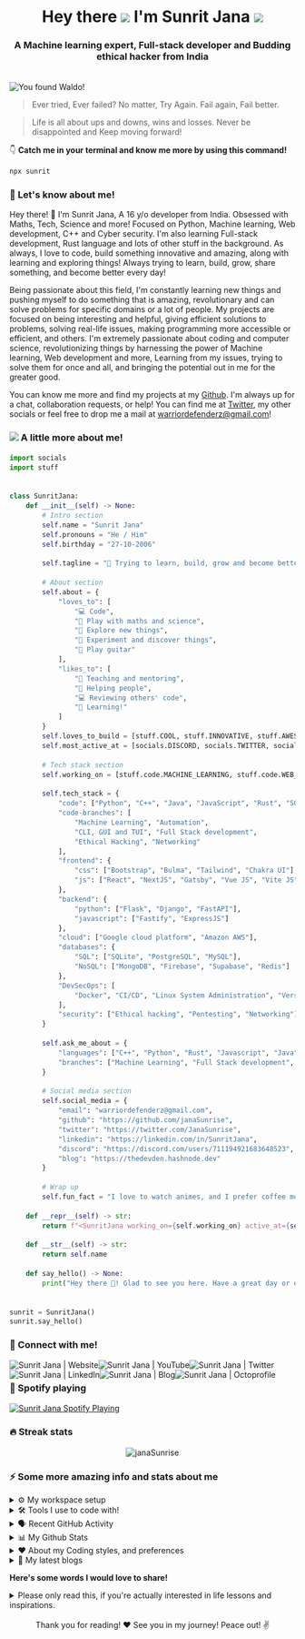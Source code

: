 <!-- Main title -->
<h1 align="center">
    Hey there 
    <img src="https://raw.githubusercontent.com/MartinHeinz/MartinHeinz/master/wave.gif" width="30px"> 
    I'm Sunrit Jana
    <img src="https://media.giphy.com/media/mGcNjsfWAjY5AEZNw6/giphy.gif" width="50">
</h1>

<h3 align="center">A Machine learning expert, Full-stack developer and Budding ethical hacker from India</h3>

<br />

<img src="https://octodex.github.com/images/waldocat.png" width="160px" Title="You found Waldo!" align="center">

> Ever tried, Ever failed? No matter, Try Again. Fail again, Fail better.

> Life is all about ups and downs, wins and losses. Never be disappointed and Keep moving forward!

👇 **Catch me in your terminal and know me more by using this command!**

```sh
npx sunrit
```

### 🤗 Let's know about me!

Hey there! 👋 I'm Sunrit Jana, A 16 y/o developer from India. Obsessed with Maths, Tech, Science and more!
Focused on Python, Machine learning, Web development, C++ and Cyber security. I'm also learning Full-stack
development, Rust language and lots of other stuff in the background. As always, I love to code, build something
innovative and amazing, along with learning and exploring things! Always trying to learn, build, grow, share
something, and become better every day!

Being passionate about this field, I'm constantly learning new things and pushing myself to do something that
is amazing, revolutionary and can solve problems for specific domains or a lot of people. My projects are focused
on being interesting and helpful, giving efficient solutions to problems, solving real-life issues, making programming
more accessible or efficient, and others. I'm extremely passionate about coding and computer science, revolutionizing
things by harnessing the power of Machine learning, Web development and more, Learning from my issues, trying to
solve them for once and all, and bringing the potential out in me for the greater good.

You can know me more and find my projects at my [Github](https://github.com/janaSunrise/). I'm always up
for a chat, collaboration requests, or help! You can find me at [Twitter](https://twitter.com/JanaSunrise),
my other socials or feel free to drop me a mail at [warriordefenderz@gmail.com](mailto:warriordefenderz@gmail.com)!

### <img src="https://media.giphy.com/media/VgCDAzcKvsR6OM0uWg/giphy.gif" width="50"> A little more about me!

```python
import socials
import stuff


class SunritJana:
    def __init__(self) -> None:
        # Intro section
        self.name = "Sunrit Jana"
        self.pronouns = "He / Him"
        self.birthday = "27-10-2006"

        self.tagline = "🌟 Trying to learn, build, grow and become better every day!"

        # About section
        self.about = {
            "loves_to": [
                "💻 Code",
                "🏫 Play with maths and science",
                "🔭 Explore new things",
                "🧪 Experiment and discover things",
                "🎸 Play guitar"
            ],
            "likes_to": [
                "🏫 Teaching and mentoring",
                "🤝 Helping people",
                "💻 Reviewing others' code",
                "🚀 Learning!"
            ]
        }
        self.loves_to_build = [stuff.COOL, stuff.INNOVATIVE, stuff.AWESOME, stuff.USEFUL]
        self.most_active_at = [socials.DISCORD, socials.TWITTER, socials.GITHUB, socials.LINKEDIN]

        # Tech stack section
        self.working_on = [stuff.code.MACHINE_LEARNING, stuff.code.WEB_DEVELOPMENT, stuff.security.ETHICAL_HACKING]

        self.tech_stack = {
            "code": ["Python", "C++", "Java", "JavaScript", "Rust", "SQL"],
            "code-branches": [
                "Machine Learning", "Automation", 
                "CLI, GUI and TUI", "Full Stack development", 
                "Ethical Hacking", "Networking"
            ],
            "frontend": {
                "css": ["Bootstrap", "Bulma", "Tailwind", "Chakra UI"],
                "js": ["React", "NextJS", "Gatsby", "Vue JS", "Vite JS"]
            },
            "backend": {
                "python": ["Flask", "Django", "FastAPI"],
                "javascript": ["Fastify", "ExpressJS"]
            },
            "cloud": ["Google cloud platform", "Amazon AWS"],
            "databases": {
                "SQL": ["SQLite", "PostgreSQL", "MySQL"],
                "NoSQL": ["MongoDB", "Firebase", "Supabase", "Redis"]
            },
            "DevSecOps": [
                "Docker", "CI/CD", "Linux System Administration", "Version Control System", "Virtualization"
            ],
            "security": ["Ethical hacking", "Pentesting", "Networking"]
        }

        self.ask_me_about = {
            "languages": ["C++", "Python", "Rust", "Javascript", "Java", "SQL"],
            "branches": ["Machine Learning", "Full Stack development", "DevSecOps", "Ethical hacking"]
        }

        # Social media section
        self.social_media = {
            "email": "warriordefenderz@gmail.com",
            "github": "https://github.com/janaSunrise",
            "twitter": "https://twitter.com/JanaSunrise",
            "linkedin": "https://linkedin.com/in/SunritJana",
            "discord": "https://discord.com/users/711194921683648523",
            "blog": "https://thedevden.hashnode.dev"
        }

        # Wrap up
        self.fun_fact = "I love to watch animes, and I prefer coffee more than tea!"

    def __repr__(self) -> str:
        return f"<SunritJana working_on={self.working_on} active_at={self.most_active_at} ask_about={self.ask_me_about}>"

    def __str__(self) -> str:
        return self.name

    def say_hello() -> None:
        print("Hey there 👋! Glad to see you here. Have a great day or evening ahead!")


sunrit = SunritJana()
sunrit.say_hello()
```

### 🔗 Connect with me!

<p align="center">
    
[<img align="left" alt="Sunrit Jana | Website" src="https://img.shields.io/badge/Website-02ccf7?style=for-the-badge&logo=https://raw.githubusercontent.com/iconic/open-iconic/master/svg/globe.svg&logoColor=white" />][website]
[<img align="left" alt="Sunrit Jana | YouTube" src="https://img.shields.io/badge/YouTube-FF0000?style=for-the-badge&logo=youtube&logoColor=white" />][youtube]
[<img align="left" alt="Sunrit Jana | Twitter" src="https://img.shields.io/badge/Twitter-1DA1F2?style=for-the-badge&logo=twitter&logoColor=white" />][twitter]
[<img align="left" alt="Sunrit Jana | LinkedIn" src="https://img.shields.io/badge/LinkedIn-0077B5?style=for-the-badge&logo=linkedin&logoColor=white" />][linkedin]
[<img align="left" alt="Sunrit Jana | Blog" src="https://img.shields.io/badge/Hashnode-2962FF?style=for-the-badge&logo=hashnode&logoColor=white" />][blog]
[<img align="left" alt="Sunrit Jana | Octoprofile" src="https://img.shields.io/badge/Octo%20Profile-00FFFF?style=for-the-badge&logo=https://raw.githubusercontent.com/iconic/open-iconic/master/svg/globe.svg&logoColor=white" />][octoprofile]

</p>

<br />

### 🎵 Spotify playing

[<img src="https://spotify-activity.warriordefenderz.vercel.app/api/spotify" alt="Sunrit Jana Spotify Playing" width="400" />](https://open.spotify.com/user/qy9jhr85so9g8pr6zz7aizc6x)

### 🔥 Streak stats

<p align="center">
  <img align="center" src="https://github-readme-streak-stats.herokuapp.com/?user=janaSunrise&theme=algolia" alt="janaSunrise" />
</p>

### ⚡ Some more amazing info and stats about me

<!-- Workspace info -->

<details>
  <summary>⚙️ My workspace setup</summary>

  - **Laptop**: HP Notebook G5 (Intel i5, 12GB memory)
  - **OS**: Windows 10 / Ubuntu 20.04 / Arch Linux
  - **Terminal**: ZSH with Spaceship or Powerlevel10k theme
  - **Terminal-based editors**: Nano, NeoVim
  - **Browser**: Mozilla firefox and Microsoft Edge
  - **Code Editor**: VSCode, Jetbrains IDEs, Neovim
  - **Music Player**: Spotify
  - **Note app**: Notion

</details>

<!-- Tech stack summary -->

<details>
  <summary>🛠 Tools I use to code with!</summary>
  
  - **UI / UX**

    <img alt="Figma" src="https://img.shields.io/badge/figma%20-%23F24E1E.svg?&style=for-the-badge&logo=figma&logoColor=white"/> 

  - **Programming Languages**

    <img src="https://img.shields.io/badge/C-00599C?style=for-the-badge&logo=c&logoColor=white" alt="c" />
    <img src="https://img.shields.io/badge/C%2B%2B-00599C?style=for-the-badge&logo=c%2B%2B&logoColor=white" alt="cplusplus" />
    <img src="https://img.shields.io/badge/Java-ED8B00?style=for-the-badge&logo=java&logoColor=white" alt="java" />
    <img src="https://img.shields.io/badge/Python-14354C?style=for-the-badge&logo=python&logoColor=white" alt="python" /> 
    <img src="https://img.shields.io/badge/Rust-000000?style=for-the-badge&logo=rust&logoColor=white" alt="rust" />
    <img src="https://img.shields.io/badge/JavaScript-323330?style=for-the-badge&logo=javascript&logoColor=F7DF1E" alt="javascript" />

  - **Frameworks**
    - **CSS**

      <img src="https://img.shields.io/badge/Bootstrap-563D7C?style=for-the-badge&logo=bootstrap&logoColor=white" alt="bootstrap" />
      <img src="https://img.shields.io/badge/Bulma-00D1B2?style=for-the-badge&logo=https://simpleicons.org/icons/bulma.svg&logoColor=white" alt="bulma" />
      <img src="https://img.shields.io/badge/Tailwind_CSS-38B2AC?style=for-the-badge&logo=tailwind-css&logoColor=white" alt="tailwind">
      <img src="https://img.shields.io/badge/Material--UI-0081CB?style=for-the-badge&logo=material-ui&logoColor=white" alt="materialize"/>
      <img src="https://img.shields.io/badge/Chakra--UI-319795?style=for-the-badge&logo=chakra-ui&logoColor=white" alt="chakraui" />

    - **Frontend**

      <img src="https://img.shields.io/badge/Gatsby-663399?style=for-the-badge&logo=gatsby&logoColor=white" alt="gatsby" />
      <img alt="React" src="https://img.shields.io/badge/react%20-%2320232a.svg?&style=for-the-badge&logo=react&logoColor=%2361DAFB"/>
      <img alt="Vue.js" src="https://img.shields.io/badge/vuejs%20-%2335495e.svg?&style=for-the-badge&logo=vue.js&logoColor=%234FC08D"/>
      <img alt="Next.js" src="https://img.shields.io/badge/next.js-000000?style=for-the-badge&logo=nextdotjs&logoColor=white" />

    - **Backend**

      <img alt="Django" src="https://img.shields.io/badge/django%20-%23092E20.svg?&style=for-the-badge&logo=django&logoColor=white"/>
      <img alt="Flask" src="https://img.shields.io/badge/flask%20-%23000.svg?&style=for-the-badge&logo=flask&logoColor=white"/>
      <img alt="FastAPI" src="https://img.shields.io/badge/fastapi-109989?style=for-the-badge&logo=FASTAPI&logoColor=white"/>
      <img src="https://img.shields.io/badge/Express.js-000000?style=for-the-badge&logo=express&logoColor=white" alt="expressjs" />
      <img src="https://img.shields.io/badge/fastify-202020?style=for-the-badge&logo=fastify&logoColor=white" alt="fastify" />

    - **AI / ML**

      <img src="https://img.shields.io/badge/scikit_learn-F7931E?style=for-the-badge&logo=scikit-learn&logoColor=white" alt="scikit-learn" />
      <img alt="TensorFlow" src="https://img.shields.io/badge/TensorFlow%20-%23FF6F00.svg?&style=for-the-badge&logo=TensorFlow&logoColor=white" />
      <img alt="Keras" src="https://img.shields.io/badge/Keras%20-%23D00000.svg?&style=for-the-badge&logo=Keras&logoColor=white"/>
      <img alt="PyTorch" src="https://img.shields.io/badge/PyTorch%20-%23EE4C2C.svg?&style=for-the-badge&logo=PyTorch&logoColor=white" />
      <img alt="Pandas" src="https://img.shields.io/badge/pandas%20-%23150458.svg?&style=for-the-badge&logo=pandas&logoColor=white" />
      <img alt="NumPy" src="https://img.shields.io/badge/numpy%20-%23013243.svg?&style=for-the-badge&logo=numpy&logoColor=white" /> 
      <img src="https://img.shields.io/badge/OpenCV-27338e?style=for-the-badge&logo=OpenCV&logoColor=white" alt="opencv" />

  - **Databases**

    <img src="https://img.shields.io/badge/MySQL-00000F?style=for-the-badge&logo=mysql&logoColor=white" alt="mysql" /> 
    <img src="https://img.shields.io/badge/SQLite-07405E?style=for-the-badge&logo=sqlite&logoColor=white" alt="sqlite" />
    <img src="https://img.shields.io/badge/PostgreSQL-316192?style=for-the-badge&logo=postgresql&logoColor=white" alt="postgres" />
    <img src="https://img.shields.io/badge/MongoDB-4EA94B?style=for-the-badge&logo=mongodb&logoColor=white" alt="mongodb" />
    <img src="https://img.shields.io/badge/redis-%23DD0031.svg?&style=for-the-badge&logo=redis&logoColor=white" alt="redis" />
    <img src="https://img.shields.io/badge/firebase-ffca28?style=for-the-badge&logo=firebase&logoColor=black" alt="firebase" />
    <img src="https://img.shields.io/badge/Supabase-181818?style=for-the-badge&logo=supabase&logoColor=white" alt="supabase" />

  - **Cloud**

    <img src="https://img.shields.io/badge/Heroku-430098?style=for-the-badge&logo=heroku&logoColor=white" alt="heroku" />
    <img src="https://img.shields.io/badge/Microsoft_Azure-0089D6?style=for-the-badge&logo=microsoft-azure&logoColor=white" alt="azure" />
    <img src="https://img.shields.io/badge/Google_Cloud-4285F4?style=for-the-badge&logo=google-cloud&logoColor=white" alt="gcp" /> 
    <img alt="AWS" src="https://img.shields.io/badge/AWS%20-%23FF9900.svg?&style=for-the-badge&logo=amazon-aws&logoColor=white"/> 

  - **Operating Systems**

    <img src="https://img.shields.io/badge/Windows-0078D6?style=for-the-badge&logo=windows&logoColor=white" alt="windows" />
    <img src="https://img.shields.io/badge/Ubuntu-E95420?style=for-the-badge&logo=ubuntu&logoColor=white" alt="ubuntu" />
    <img src="https://img.shields.io/badge/Arch_Linux-1793D1?style=for-the-badge&logo=arch-linux&logoColor=white" alt="arch" />
    <img src="https://img.shields.io/badge/Kali_Linux-557C94?style=for-the-badge&logo=kali-linux&logoColor=white" alt="Kali" />
    
  - **Code Editors**
    
    <img src="https://img.shields.io/badge/Visual_Studio_Code-0078D4?style=for-the-badge&logo=visual%20studio%20code&logoColor=white" alt="VS Code" />
    <img src="https://img.shields.io/badge/PyCharm-000000.svg?&style=for-the-badge&logo=PyCharm&logoColor=white" alt="Pycharm" />
    <img src="https://img.shields.io/badge/VIM-%2311AB00.svg?&style=for-the-badge&logo=vim&logoColor=white" alt="VIM" />

  - **Music**

    <img src="https://img.shields.io/badge/Spotify-1ED760?&style=for-the-badge&logo=spotify&logoColor=white" alt="spotify" />
    <img src="https://img.shields.io/badge/YouTube_Music-FF0000?style=for-the-badge&logo=youtube-music&logoColor=white" alt="youtube-music">

  - **Blogging**

    <img alt="Hashnode" src="https://img.shields.io/badge/Hashnode-2962FF?style=for-the-badge&logo=hashnode&logoColor=white">

  - **Other Skills**

    <img alt="Git" src="https://img.shields.io/badge/git%20-%23F05033.svg?&style=for-the-badge&logo=git&logoColor=white"/>
    <img alt="GitHub" src="https://img.shields.io/badge/github%20-%23121011.svg?&style=for-the-badge&logo=github&logoColor=white"/>
    <img src="https://img.shields.io/badge/Linux-FCC624?style=for-the-badge&logo=https://simpleicons.org/icons/linux.svg&logoColor=white" alt="linux" /> 
    <img alt="Shell Script" src="https://img.shields.io/badge/shell_script%20-%23121011.svg?&style=for-the-badge&logo=gnu-bash&logoColor=white"/>
    <img alt="Docker" src="https://img.shields.io/badge/docker%20-%230db7ed.svg?&style=for-the-badge&logo=docker&logoColor=white"/>
    <img src="https://img.shields.io/badge/Grafana-F46800?style=for-the-badge&logo=https://simpleicons.org/icons/grafana.svg&logoColor=white" alt="grafana" />
    <img alt="Nginx" src="https://img.shields.io/badge/nginx%20-%23009639.svg?&style=for-the-badge&logo=nginx&logoColor=white"/>

</details>

<details>
  <summary>🗣 Recent GitHub Activity</summary>
  
<!--START_SECTION:activity-->
1. 🎉 Merged PR [#239](https://github.com/janaSunrise/HypixelIO/pull/239) in [janaSunrise/HypixelIO](https://github.com/janaSunrise/HypixelIO)
2. 🗣 Commented on [#384](https://github.com/Kaggle/kaggle-api/issues/384) in [Kaggle/kaggle-api](https://github.com/Kaggle/kaggle-api)
<!--END_SECTION:activity-->
</details>

<!-- Github stats summary -->

<details>
  <summary>📊 My Github Stats</summary>
 
  <p> <img src="https://github-readme-stats.warriordefenderz.vercel.app/api?username=janasunrise&show_icons=true&include_all_commits=true&line_height=25" alt="janasunrise" /></p>
  
  <p align="left"> <a href="https://github.com/janaSunrise"><img src="https://github-profile-trophy.vercel.app/?username=janaSunrise" alt="janaSunrise" /></a> </p>
  
  ### My Contribution graph
  
  <p><img align="left" src="https://activity-graph.herokuapp.com/graph?username=janaSunrise&theme=github" alt="Github Contribution graph" /></p> 
  
  <br />

</details>

<!-- Wakatime Stats section -->

<details>
  <summary>❤️ About my Coding styles, and preferences </summary>
  <br />

  <!--START_SECTION:waka-->
![Lines of code](https://img.shields.io/badge/From%20Hello%20World%20I%27ve%20Written-2.0%20million%20lines%20of%20code-blue)

**🐱 My Github Data** 

> 🏆 1,471 Contributions in the Year 2021
 > 
> 📦 0 Bytes Used in Github's Storage 
 > 
> 🚫 Not Opted to Hire
 > 
> 📜 58 Public Repositories 
 > 
> 🔑 0 Private Repositories  
 > 
**I'm an Early 🐤** 

```text
🌞 Morning    53 commits     ███░░░░░░░░░░░░░░░░░░░░░░   15.14% 
🌆 Daytime    151 commits    ██████████░░░░░░░░░░░░░░░   43.14% 
🌃 Evening    117 commits    ████████░░░░░░░░░░░░░░░░░   33.43% 
🌙 Night      29 commits     ██░░░░░░░░░░░░░░░░░░░░░░░   8.29%

```
📅 **I'm Most Productive on Wednesday** 

```text
Monday       52 commits     ███░░░░░░░░░░░░░░░░░░░░░░   14.86% 
Tuesday      40 commits     ██░░░░░░░░░░░░░░░░░░░░░░░   11.43% 
Wednesday    81 commits     █████░░░░░░░░░░░░░░░░░░░░   23.14% 
Thursday     58 commits     ████░░░░░░░░░░░░░░░░░░░░░   16.57% 
Friday       56 commits     ████░░░░░░░░░░░░░░░░░░░░░   16.0% 
Saturday     33 commits     ██░░░░░░░░░░░░░░░░░░░░░░░   9.43% 
Sunday       30 commits     ██░░░░░░░░░░░░░░░░░░░░░░░   8.57%

```


📊 **This Week I Spent My Time On** 

```text
⌚︎ Time Zone: Asia/Kolkata

💬 Programming Languages: 
Python                   18 hrs 26 mins      █████████████████░░░░░░░░   67.59% 
HTML                     5 hrs 40 mins       █████░░░░░░░░░░░░░░░░░░░░   20.83% 
Markdown                 1 hr 29 mins        █░░░░░░░░░░░░░░░░░░░░░░░░   5.49% 
Other                    34 mins             ░░░░░░░░░░░░░░░░░░░░░░░░░   2.13% 
TOML                     23 mins             ░░░░░░░░░░░░░░░░░░░░░░░░░   1.44%

🔥 Editors: 
PyCharm                  24 hrs 3 mins       ██████████████████████░░░   88.2% 
VS Code                  3 hrs 13 mins       ███░░░░░░░░░░░░░░░░░░░░░░   11.8%

🐱‍💻 Projects: 
spotify-playing-readme   14 hrs 25 mins      █████████████░░░░░░░░░░░░   52.89% 
ZeroCom                  2 hrs 27 mins       ██░░░░░░░░░░░░░░░░░░░░░░░   9.04% 
bubble-sort-visualization2 hrs 24 mins       ██░░░░░░░░░░░░░░░░░░░░░░░   8.85% 
ML-algorithm-comparator  2 hrs 9 mins        ██░░░░░░░░░░░░░░░░░░░░░░░   7.93% 
quick-sort-visualization 1 hr 25 mins        █░░░░░░░░░░░░░░░░░░░░░░░░   5.24%

💻 Operating System: 
Linux                    27 hrs 16 mins      █████████████████████████   100.0%

```

**I Mostly Code in Python** 

```text
Python                   38 repos            ███████████████░░░░░░░░░░   62.3% 
JavaScript               8 repos             ███░░░░░░░░░░░░░░░░░░░░░░   13.11% 
Jupyter Notebook         3 repos             █░░░░░░░░░░░░░░░░░░░░░░░░   4.92% 
HTML                     2 repos             ░░░░░░░░░░░░░░░░░░░░░░░░░   3.28% 
Java                     2 repos             ░░░░░░░░░░░░░░░░░░░░░░░░░   3.28%

```


**Timeline**

![Chart not found](https://raw.githubusercontent.com/janaSunrise/janaSunrise/master/charts/bar_graph.png) 


<!--END_SECTION:waka-->
  
</details>

<!-- Latest blogs section -->

<details>
  <summary>🔖 My latest blogs</summary>

<!-- BLOG-POST-LIST:START -->
- [Still using ExpressJS? Time to switch backend frameworks!](https://thedevden.hashnode.dev/still-using-expressjs-time-to-switch-backend-frameworks)
- [Writing our first deep learning model](https://thedevden.hashnode.dev/writing-our-first-deep-learning-model)
- [Deep learning 101](https://thedevden.hashnode.dev/deep-learning-101)
- [Let&#39;s explore linear regression!!](https://thedevden.hashnode.dev/lets-explore-linear-regression)
- [Gradient descent and all about it](https://thedevden.hashnode.dev/gradient-descent-and-all-about-it)
<!-- BLOG-POST-LIST:END -->
</details>

**Here's some words I would love to share!**

<details>
  <summary>Please only read this, if you're actually interested in life lessons and inspirations.</summary>

  <p align="left"><img src="https://raw.githubusercontent.com/janaSunrise/janaSunrise/master/images/thought.png" alt="janasunrise" /></p>
</details>

<br />

<!-- END -->
<div align="center">
    Thank you for reading! ❤️ See you in my journey! Peace out! ✌️
</div>

<!-- Links and URLs -->
[website]: https://sunritjana.now.sh
[twitter]: https://twitter.com/janaSunrise
[youtube]: https://www.youtube.com/channel/UC3S4lcSvaSIiT3uSRSi7uCQ
[instagram]: https://instagram.com/dare.me_bro
[linkedin]: https://www.linkedin.com/in/SunritJana
[blog]: https://thedevden.hashnode.dev
[octoprofile]: https://octoprofile.now.sh/user?id=janaSunrise
